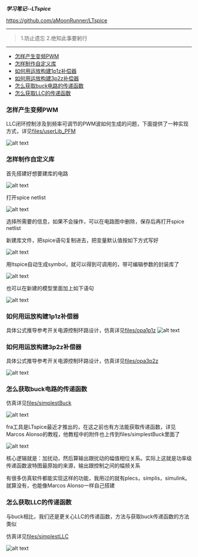 ***学习笔记--LTspice***

<https://github.com/aMoonRunner/LTspice>

---

> 1.防止遗忘
> 2.绝知此事要躬行

---
- [怎样产生变频PWM](#怎样产生变频pwm)
- [怎样制作自定义库](#怎样制作自定义库)
- [如何用运放构建1p1z补偿器](#如何用运放构建1p1z补偿器)
- [如何用运放构建3p2z补偿器](#如何用运放构建3p2z补偿器)
- [怎么获取buck电路的传递函数](#怎么获取buck电路的传递函数)
- [怎么获取LLC的传递函数](#怎么获取llc的传递函数)

### 怎样产生变频PWM

LLC闭环控制涉及到频率可调节的PWM波如何生成的问题，下面提供了一种实现方式，详见[files/userLib_PFM](https://github.com/aMoonRunner/LTspice/tree/main/files/userLib_PFM)

![alt text](pictures/image-1.png)

### 怎样制作自定义库

首先搭建好想要建库的电路

![alt text](pictures/image-1.png)

打开spice netlist

![alt text](pictures/image.png)

选择所需要的信息，如果不会操作，可以在电路图中删除，保存后再打开spice netlist

新建库文件，把spice语句复制进去，把变量默认值按如下方式写好

![alt text](pictures/image-2.png)

用ltspice自动生成symbol，就可以得到可调用的，带可编辑参数的封装库了

![alt text](pictures/image-3.png)

也可以在新建的模型里面加上如下语句

![alt text](pictures/image-5.png)


### 如何用运放构建1p1z补偿器
具体公式推导参考开关电源控制环路设计，仿真详见[files/opa1p1z](https://github.com/aMoonRunner/LTspice/tree/main/files/opa1p1z)
![alt text](pictures/image-4.png)

### 如何用运放构建3p2z补偿器
具体公式推导参考开关电源控制环路设计，仿真详见[files/opa3p2z](https://github.com/aMoonRunner/LTspice/tree/main/files/opa3p2z)

![alt text](pictures/image-9.png)


### 怎么获取buck电路的传递函数

仿真详见[files/simplestBuck](https://github.com/aMoonRunner/LTspice/tree/main/files/simplestBuck)

![alt text](pictures/image-6.png)

fra工具是LTspice最近才推出的，在这之前也有方法能获取传递函数，详见Marcos Alonso的教程，他教程中的附件也上传到files/simplestBuck里面了

![alt text](pictures/image-8.png)

核心逻辑就是：加扰动，然后算输出跟扰动的幅值相位关系。实际上这就是功率级传递函数波特图最原始的来源，输出跟控制之间的幅频关系

有很多仿真软件都能实现这样的功能，我用过的就有plecs，simplis，simulink。就算没有，也能像Marcos Alonso一样自己搭建



### 怎么获取LLC的传递函数

与buck相比，我们还是更关心LLC的传递函数，方法与获取buck传递函数的方法类似

仿真详见[files/simplestLLC](https://github.com/aMoonRunner/LTspice/tree/main/files/simplestLLC)


![alt text](pictures/image-7.png)